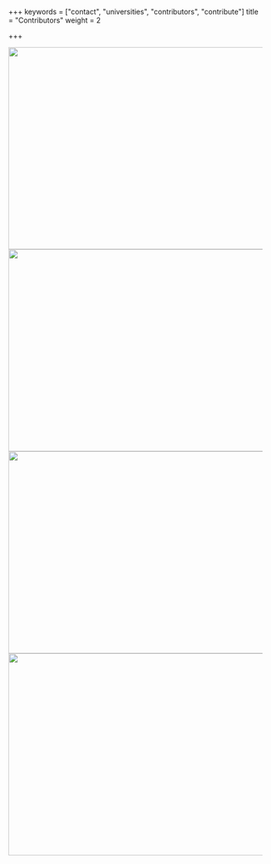 +++
keywords = ["contact", "universities", "contributors", "contribute"]
title = "Contributors"
weight = 2

+++
<div class="logo-gallery"> <img src="/uploads/logo.png" width="600" height="400"> </div>

<div class="logo-gallery"> <img src="/uploads/logo.png" width="600" height="400"> </div>

<div class="logo-gallery"> <img src="/uploads/logo.png" width="600" height="400"> </div>

<div class="logo-gallery"> <img src="/uploads/logo.png" width="600" height="400"> </div>

<br></br>